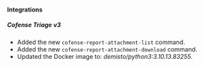 
#### Integrations

##### Cofense Triage v3

- Added the new `cofense-report-attachment-list` command.
- Added the new `cofense-report-attachment-download` command.
- Updated the Docker image to: *demisto/python3:3.10.13.83255*.
